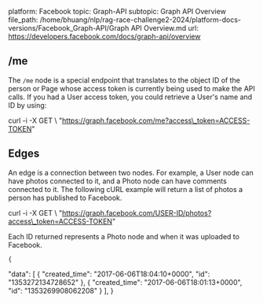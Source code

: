 platform: Facebook
topic: Graph-API
subtopic: Graph API Overview
file_path: /home/bhuang/nlp/rag-race-challenge2-2024/platform-docs-versions/Facebook_Graph-API/Graph API Overview.md
url: https://developers.facebook.com/docs/graph-api/overview

## /me

The `/me` node is a special endpoint that translates to the object ID of the person or Page whose access token is currently being used to make the API calls. If you had a User access token, you could retrieve a User's name and ID by using:

curl -i -X GET \\
  "https://graph.facebook.com/me?access\_token=ACCESS-TOKEN"

## Edges

An edge is a connection between two nodes. For example, a User node can have photos connected to it, and a Photo node can have comments connected to it. The following cURL example will return a list of photos a person has published to Facebook.

curl -i -X GET \\
  "https://graph.facebook.com/USER-ID/photos?access\_token=ACCESS-TOKEN"

Each ID returned represents a Photo node and when it was uploaded to Facebook.

    {
  "data": \[
    {
      "created\_time": "2017-06-06T18:04:10+0000",
      "id": "1353272134728652"
    },
    {
      "created\_time": "2017-06-06T18:01:13+0000",
      "id": "1353269908062208"
    }
  \],
}